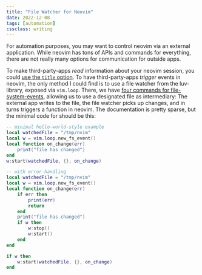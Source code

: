 ```yaml
---
title: "File Watcher for Neovim"
date: 2022-12-08
tags: [automation]
cssclass: writing
---
```


For automation purposes, you may want to control neovim via an external application. While neovim has tons of APIs and commands for everything, there are not really many options for communication for outside apps.

To make third-party-apps *read* information about your neovim session, you could [use the `title` option](https://nanotipsforvim.prose.sh/change-vims-window-title). To have third-party-apps *trigger* events in neovim, the only method I could find is to use a file watcher from the luv-library, exposed via `vim.loop`. There, we have [four commands for file-system-events](https://neovim.io/doc/user/luvref.html#luv-fs-event-handle), allowing us to use a designated file as intermediary: The external app writes to the file, the file watcher picks up changes, and in turns triggers a function in neovim. The documentation is pretty sparse, but the minimal code for should be this: 

```lua
-- minimal hello-world-style example
local watchedFile = "/tmp/nvim"
local w = vim.loop.new_fs_event()
local function on_change(err)
	print("file has changed")
end
w:start(watchedFile, {}, on_change)

-- with error-handling
local watchedFile = "/tmp/nvim"
local w = vim.loop.new_fs_event()
local function on_change(err)
	if err then
		print(err)
		return
	end
	print("file has changed")
	if w then 
		w:stop()
		w:start()
	end
end

if w then
	w:start(watchedFile, {}, on_change)
end
```
